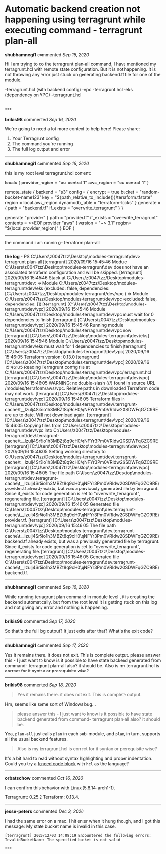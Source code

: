 # Automatic backend creation not happening using terragrunt while executing command - terragrunt plan-all

**shubhamnegi1** commented *Sep 16, 2020*

Hi I am trying to do the terragrunt plan-all command, I have mentioned my terragrunt.hcl with remote state configuration. But it is not happening.
It is not throwing any error just stuck on generating backend.tf file for one of the module.

-terragrunt.hcl (with backend config)
-vpc
       -terragrunt.hcl
-eks (dependency on VPC)
       -terragrunt.hcl




<br />
***


**brikis98** commented *Sep 16, 2020*

We're going to need a lot more context to help here! Please share:

1. Your Terragrunt config
1. The command you're running
1. The full log output and error 
***

**shubhamnegi1** commented *Sep 16, 2020*

this is my root level terragrunt.hcl content:

locals {
  provider_region = "eu-central-1"
  aws_region = "eu-central-1"
}

remote_state {
  backend = "s3"
  config = {
    encrypt        = true
    bucket         = "random-bucket-name123"
    key            = "${path_relative_to_include()}/terraform.tfstate"
    region         = local.aws_region
    dynamodb_table = "terraform-locks"
  }
  generate = {
    path      = "backend.tf"
    if_exists = "overwrite_terragrunt"
  }
}

generate "provider" {
    path = "provider.tf"
    if_exists = "overwrite_terragrunt"
    contents = <<EOF
    provider "aws" {
        version = "~> 3.1"
        region= "${local.provider_region}"
    }
EOF
}


------
the command i am runnin g- terraform plan-all


---
**the log -**
PS C:\Users\z0047tzz\Desktop\modules-terragrunt\dev> terragrunt plan-all 
[terragrunt] 2020/09/16 15:45:46 Module C:\Users\z0047tzz\Desktop\modules-terragrunt\dev does not have an associated terraform configuration and will be skipped.
[terragrunt] 2020/09/16 15:45:46 Stack at C:/Users/z0047tzz/Desktop/modules-terragrunt/dev:
  => Module C:/Users/z0047tzz/Desktop/modules-terragrunt/dev/eks (excluded: false, dependencies: [C:/Users/z0047tzz/Desktop/modules-terragrunt/dev/vpc])
  => Module C:/Users/z0047tzz/Desktop/modules-terragrunt/dev/vpc (excluded: false, dependencies: [])
[terragrunt] [C:\Users\z0047tzz\Desktop\modules-terragrunt\dev\vpc] 2020/09/16 15:45:46 Module C:/Users/z0047tzz/Desktop/modules-terragrunt/dev/vpc must wait for 0 dependencies to finish
[terragrunt] [C:\Users\z0047tzz\Desktop\modules-terragrunt\dev\vpc] 2020/09/16 15:45:46 Running module C:/Users/z0047tzz/Desktop/modules-terragrunt/dev/vpc now      
[terragrunt] [C:\Users\z0047tzz\Desktop\modules-terragrunt\dev\eks] 2020/09/16 15:45:46 Module C:/Users/z0047tzz/Desktop/modules-terragrunt/dev/eks must wait for 1 dependencies to finish
[terragrunt] [C:\Users\z0047tzz\Desktop\modules-terragrunt\dev\vpc] 2020/09/16 15:46:05 Terraform version: 0.13.0
[terragrunt] [C:\Users\z0047tzz\Desktop\modules-terragrunt\dev\vpc] 2020/09/16 15:46:05 Reading Terragrunt config file at C:/Users/z0047tzz/Desktop/modules-terragrunt/dev/vpc/terragrunt.hcl
[terragrunt] [C:\Users\z0047tzz\Desktop\modules-terragrunt\dev\vpc] 2020/09/16 15:46:05 WARNING: no double-slash (//) found in source URL /modules/terraform/aws/vpc. Relative paths in downloaded Terraform code may not work.
[terragrunt] [C:\Users\z0047tzz\Desktop\modules-terragrunt\dev\vpc] 2020/09/16 15:46:05 Terraform files in C:/Users/z0047tzz/Desktop/modules-terragrunt/dev/.terragrunt-cache/t__lzulj4Sr5io1h3MBZt8q9cH0/qNFYr3Pm0VRIdw2GSDWFqGZC9RE are up to date. Will not download again.
[terragrunt] [C:\Users\z0047tzz\Desktop\modules-terragrunt\dev\vpc] 2020/09/16 15:46:05 Copying files from C:\Users\z0047tzz\Desktop\modules-terragrunt\dev\vpc into 
C:/Users/z0047tzz/Desktop/modules-terragrunt/dev/.terragrunt-cache/t__lzulj4Sr5io1h3MBZt8q9cH0/qNFYr3Pm0VRIdw2GSDWFqGZC9RE
[terragrunt] [C:\Users\z0047tzz\Desktop\modules-terragrunt\dev\vpc] 2020/09/16 15:46:05 Setting working directory to C:/Users/z0047tzz/Desktop/modules-terragrunt/dev/.terragrunt-cache/t__lzulj4Sr5io1h3MBZt8q9cH0/qNFYr3Pm0VRIdw2GSDWFqGZC9RE
[terragrunt] [C:\Users\z0047tzz\Desktop\modules-terragrunt\dev\vpc] 2020/09/16 15:46:05 The file path C:\Users\z0047tzz\Desktop\modules-terragrunt\dev\.terragrunt-cache\t__lzulj4Sr5io1h3MBZt8q9cH0\qNFYr3Pm0VRIdw2GSDWFqGZC9RE\provider.tf already exists, but was a previously generated file by terragrunt. Since if_exists for code generation is set to "overwrite_terragrunt", regenerating file.
[terragrunt] [C:\Users\z0047tzz\Desktop\modules-terragrunt\dev\vpc] 2020/09/16 15:46:05 Generated file C:\Users\z0047tzz\Desktop\modules-terragrunt\dev\.terragrunt-cache\t__lzulj4Sr5io1h3MBZt8q9cH0\qNFYr3Pm0VRIdw2GSDWFqGZC9RE\provider.tf.
[terragrunt] [C:\Users\z0047tzz\Desktop\modules-terragrunt\dev\vpc] 2020/09/16 15:46:05 The file path C:\Users\z0047tzz\Desktop\modules-terragrunt\dev\.terragrunt-cache\t__lzulj4Sr5io1h3MBZt8q9cH0\qNFYr3Pm0VRIdw2GSDWFqGZC9RE\backend.tf already exists, but was a previously generated file by terragrunt. Since if_exists for code generation is set to "overwrite_terragrunt", regenerating file.
[terragrunt] [C:\Users\z0047tzz\Desktop\modules-terragrunt\dev\vpc] 2020/09/16 15:46:05 Generated file C:\Users\z0047tzz\Desktop\modules-terragrunt\dev\.terragrunt-cache\t__lzulj4Sr5io1h3MBZt8q9cH0\qNFYr3Pm0VRIdw2GSDWFqGZC9RE\backend.tf.


***

**shubhamnegi1** commented *Sep 16, 2020*

While running terragrunt plan command in module level , it is creating the backend automatically. but  from the root level it is getting stuck on this log and not giving any error and nothing is happening.

***

**brikis98** commented *Sep 17, 2020*

So that's the full log output? It just exits after that? What's the exit code?
***

**shubhamnegi1** commented *Sep 17, 2020*

Yes it remains there. it does not exit. This is complete output.
please answer this - I just want to know is it possible to have state backend generated from command- terragrunt plan-all also?
it should be.
Also is my terragrunt.hcl is correct for it syntax or prerequisite wise?
***

**brikis98** commented *Sep 18, 2020*

> Yes it remains there. it does not exit. This is complete output.

Hm, seems like some sort of Windows bug... 

> please answer this - I just want to know is it possible to have state backend generated from command- terragrunt plan-all also?
> it should be.

Yea, `plan-all` just calls `plan` in each sub-module, and `plan`, in turn, supports all the usual backend features.

> Also is my terragrunt.hcl is correct for it syntax or prerequisite wise?

It's a bit hard to read without syntax highlighting and proper indentation. Could you  try a [fenced code block](https://docs.github.com/en/github/writing-on-github/creating-and-highlighting-code-blocks) with `hcl` as the language?
***

**orbatschow** commented *Oct 16, 2020*

I can confirm this behavior with Linux (5.8.14-arch1-1).

Terragrunt: 0.25.2
Terraform: 0.13.4. 
***

**jesse-peters** commented *Dec 3, 2020*

I had the same error on a mac. I hit enter when it hung though, and I got this message:
My state bucket name is invalid in this case.

````
[terragrunt] 2020/12/03 14:08:19 Encountered the following errors:
InvalidBucketName: The specified bucket is not valid

***

